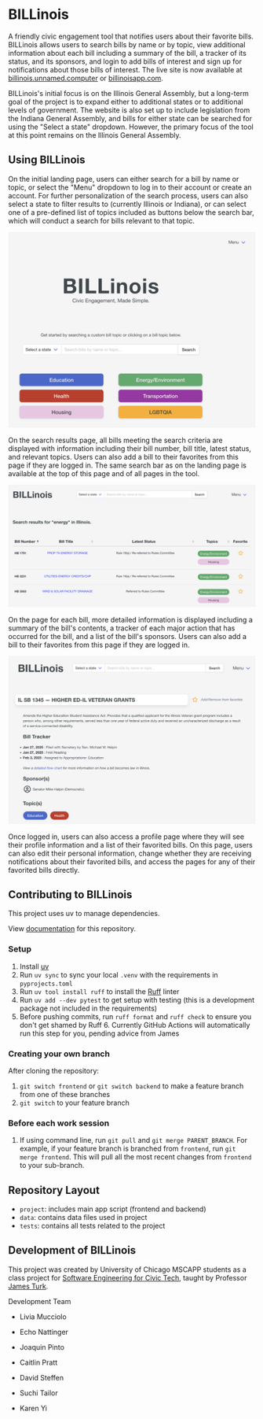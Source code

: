 # BILLinois

A friendly civic engagement tool that notifies users about their favorite bills. BILLinois allows users to search bills by name or by topic, view additional information about each bill including a summary of the bill, a tracker of its status, and its sponsors, and login to add bills of interest and sign up for notifications about those bills of interest. The live site is now available at [billinois.unnamed.computer](https://billinois.unnamed.computer/) or [billinoisapp.com](https://billinoisapp.com).

BILLinois's initial focus is on the Illinois General Assembly, but a long-term goal of the project is to expand either to additional states or to additional levels of government. The website is also set up to include legislation from the Indiana General Assembly, and bills for either state can be searched for using the "Select a state" dropdown. However, the primary focus of the tool at this point remains on the Illinois General Assembly.

## Using BILLinois

On the initial landing page, users can either search for a bill by name or topic, or select the "Menu" dropdown to log in to their account or create an account. For further personalization of the search process, users can also select a state to filter results to (currently Illinois or Indiana), or can select one of a pre-defined list of topics included as buttons below the search bar, which will conduct a search for bills relevant to that topic.

![Landing page](docs/frontend1.png)

On the search results page, all bills meeting the search criteria are displayed with information including their bill number, bill title, latest status, and relevant topics. Users can also add a bill to their favorites from this page if they are logged in. The same search bar as on the landing page is available at the top of this page and of all pages in the tool.

![Search page](docs/frontend2.png)

On the page for each bill, more detailed information is displayed including a summary of the bill's contents, a tracker of each major action that has occurred for the bill, and a list of the bill's sponsors. Users can also add a bill to their favorites from this page if they are logged in.

![Bills page](docs/frontend3.png)

Once logged in, users can also access a profile page where they will see their profile information and a list of their favorited bills. On this page, users can also edit their personal information, change whether they are receiving notifications about their favorited bills, and access the pages for any of their favorited bills directly.

<!-- ![Profile/Favories page](docs/frontend4.png) -->

## Contributing to BILLinois

This project uses uv to manage dependencies. 

View [documentation](https://uchicago-capp-30320.github.io/BILLinois/) for this repository.

### Setup

1. Install [uv](https://docs.astral.sh/uv/getting-started/installation/)
2. Run `uv sync` to sync your local `.venv` with the requirements in `pyprojects.toml`
3. Run `uv tool install ruff` to install the [Ruff](https://github.com/astral-sh/ruff) linter
4. Run `uv add --dev pytest` to get setup with testing (this is a development package not included in the requirements)
5. Before pushing commits, run `ruff format` and `ruff check` to ensure you don't get shamed by Ruff 6. Currently GitHub Actions will automatically run this step for you, pending advice from James

### Creating your own branch

After cloning the repository:

1. `git switch frontend` or `git switch backend` to make a feature branch from one of these branches
2. `git switch` to your feature branch

### Before each work session

1. If using command line, run `git pull` and `git merge PARENT_BRANCH`. For example, if your feature branch is branched from `frontend`, run `git merge frontend`. This will pull all the most recent changes from `frontend` to your sub-branch.

## Repository Layout

- `project`: includes main app script (frontend and backend)
- `data`: contains data files used in project
- `tests`: contains all tests related to the project

## Development of BILLinois

This project was created by University of Chicago MSCAPP students as a class project for [Software Engineering for Civic Tech](https://capp30320.jpt.sh/), taught by Professor [James Turk](https://www.jpt.sh/).

Development Team

- Livia Mucciolo

- Echo Nattinger

- Joaquin Pinto

- Caitlin Pratt

- David Steffen

- Suchi Tailor

- Karen Yi
